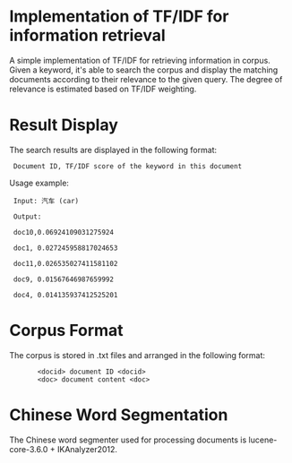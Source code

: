 # Implementation of TF/IDF for information retrieval

A simple implementation of TF/IDF for retrieving information in corpus.
Given a keyword, it's able to search the corpus and display the matching documents according to their relevance to the given query. The degree of relevance is estimated based on TF/IDF weighting.

# Result Display
The search results are displayed in the following format:

     Document ID, TF/IDF score of the keyword in this document

Usage example:

     Input: 汽车 (car)

     Output:

     doc10,0.06924109031275924

     doc1, 0.027245958817024653

     doc11,0.026535027411581102

     doc9, 0.01567646987659992

     doc4, 0.014135937412525201

# Corpus Format

The corpus is stored in .txt files and arranged in the following format:

           <docid> document ID <docid>
           <doc> document content <doc>

# Chinese Word Segmentation
The Chinese word segmenter used for processing documents is lucene-core-3.6.0 + IKAnalyzer2012.

